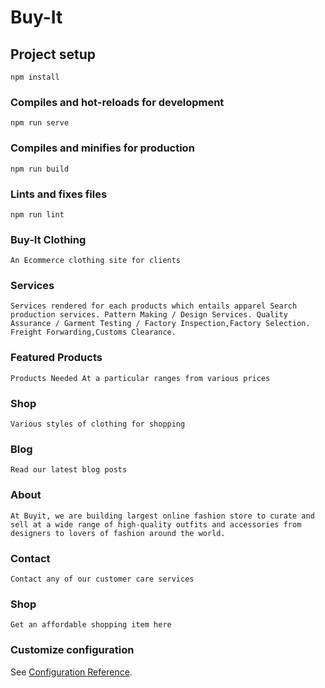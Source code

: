 # Buy-It

## Project setup

```
npm install
```

### Compiles and hot-reloads for development

```
npm run serve
```

### Compiles and minifies for production

```
npm run build
```


### Lints and fixes files

```
npm run lint
```

### Buy-It Clothing 
```
An Ecommerce clothing site for clients
```
###  Services
```
Services rendered for each products which entails apparel Search production services. Pattern Making / Design Services. Quality Assurance / Garment Testing / Factory Inspection,Factory Selection.
Freight Forwarding,Customs Clearance.
```
###  Featured Products
```
Products Needed At a particular ranges from various prices
```

###  Shop
```
Various styles of clothing for shopping
```

###  Blog
```
Read our latest blog posts
```

###  About
```
At Buyit, we are building largest online fashion store to curate and sell at a wide range of high-quality outfits and accessories from  designers to lovers of fashion around the world.
```

###  Contact
```
Contact any of our customer care services
```

###  Shop
```
Get an affordable shopping item here
```
### Customize configuration

See [Configuration Reference](https://cli.vuejs.org/config/).


